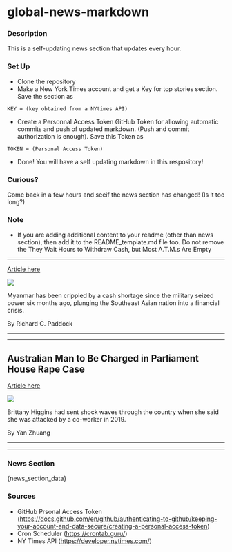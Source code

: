 # global-news-markdown

### Description 
This is a self-updating news section that updates every hour.

### Set Up 
* Clone the repository
* Make a New York Times account and get a Key for top stories section. Save the section as 
 ```
 KEY = (key obtained from a NYtimes API)
 ```
*  Create a Personnal Access Token GitHub Token for allowing automatic commits and push of updated markdown. (Push and commit authorization is enough). Save this Token as 
```
TOKEN = (Personal Access Token)
```
* Done! You will have a self updating markdown in this respository!

### Curious?
Come back in a few hours and seeif the news section has changed! (Is it too long?)

### Note
* If you are adding additional content to your readme (other than news section), then add it to the README_template.md file too. Do not remove the They Wait Hours to Withdraw Cash, but Most A.T.M.s Are Empty
------------------------------------------------------------

[Article here](https://www.nytimes.com/2021/08/07/world/asia/myanmar-cash-coup.html)

[![](https://static01.nyt.com/images/2021/08/02/world/00myanmar-cash-1/merlin_185479260_d0abef84-82ba-4e27-b641-d43ed4a28d34-superJumbo.jpg)](https://www.nytimes.com/2021/08/07/world/asia/myanmar-cash-coup.html)

Myanmar has been crippled by a cash shortage since the military seized power six months ago, plunging the Southeast Asian nation into a financial crisis.

By Richard C. Paddock

* * *

* * *

Australian Man to Be Charged in Parliament House Rape Case
----------------------------------------------------------

[Article here](https://www.nytimes.com/2021/08/06/world/australia/brittany-higgins-rape-parliament.html)

[![](https://static01.nyt.com/images/2021/08/06/world/06oz-rape/06oz-rape-superJumbo.jpg)](https://www.nytimes.com/2021/08/06/world/australia/brittany-higgins-rape-parliament.html)

Brittany Higgins had sent shock waves through the country when she said she was attacked by a co-worker in 2019.

By Yan Zhuang

* * *

* * *

### News Section 
{news_section_data}


### Sources 
* GitHub Prsonal Access Token (https://docs.github.com/en/github/authenticating-to-github/keeping-your-account-and-data-secure/creating-a-personal-access-token)
* Cron Scheduler (https://crontab.guru/)
* NY Times API (https://developer.nytimes.com/)
